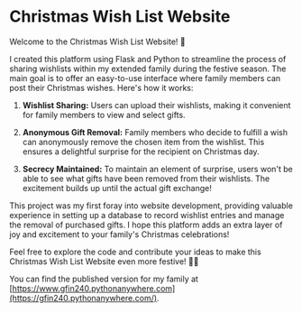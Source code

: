 # Christmas Wish List Website
Welcome to the Christmas Wish List Website! 🎄

I created this platform using Flask and Python to streamline the process of sharing wishlists within my extended family during the festive season. The main goal is to offer an easy-to-use interface where family members can post their Christmas wishes. Here's how it works:

1. **Wishlist Sharing:**
Users can upload their wishlists, making it convenient for family members to view and select gifts.

2. **Anonymous Gift Removal:**
Family members who decide to fulfill a wish can anonymously remove the chosen item from the wishlist. This ensures a delightful surprise for the recipient on Christmas day.

3. **Secrecy Maintained:**
To maintain an element of surprise, users won't be able to see what gifts have been removed from their wishlists. The excitement builds up until the actual gift exchange!

This project was my first foray into website development, providing valuable experience in setting up a database to record wishlist entries and manage the removal of purchased gifts. I hope this platform adds an extra layer of joy and excitement to your family's Christmas celebrations!

Feel free to explore the code and contribute your ideas to make this Christmas Wish List Website even more festive! 🎁🎅

You can find the published version for my family at [https://www.gfin240.pythonanywhere.com](https://gfin240.pythonanywhere.com/).
